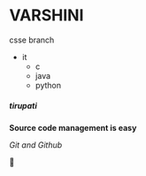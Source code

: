 # VARSHINI
csse branch
- it
  - c
  - java
  - python
##### tirupati
**Source code management is easy**

*Git and Github*


:poop:
